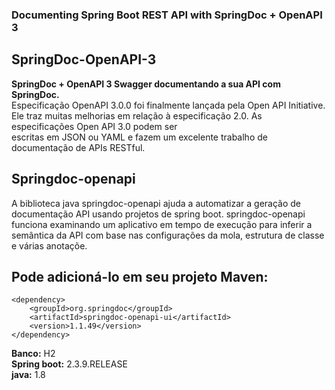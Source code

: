 ###  Documenting Spring Boot REST API with SpringDoc + OpenAPI 3 ###


## SpringDoc-OpenAPI-3<br />
**SpringDoc + OpenAPI 3 Swagger documentando a sua API com SpringDoc.**<br />
Especificação OpenAPI 3.0.0 foi finalmente lançada pela Open API Initiative. Ele traz muitas melhorias em relação à especificação 2.0. As especificações Open API 3.0 podem ser <br />escritas em JSON ou YAML e fazem um excelente trabalho de documentação de APIs RESTful.<br />

## Springdoc-openapi<br />
A biblioteca java springdoc-openapi ajuda a automatizar a geração de documentação API usando projetos de spring boot. springdoc-openapi funciona examinando um aplicativo em
tempo de execução para inferir a semântica da API com base nas configurações da mola, estrutura de classe e várias anotaçõe.<br />

## Pode adicioná-lo em seu projeto Maven:

````
<dependency>
    <groupId>org.springdoc</groupId>
    <artifactId>springdoc-openapi-ui</artifactId>
    <version>1.1.49</version>
</dependency>
````

**Banco:** H2<br />
**Spring boot:** 2.3.9.RELEASE<br />
**java:** 1.8<br />


